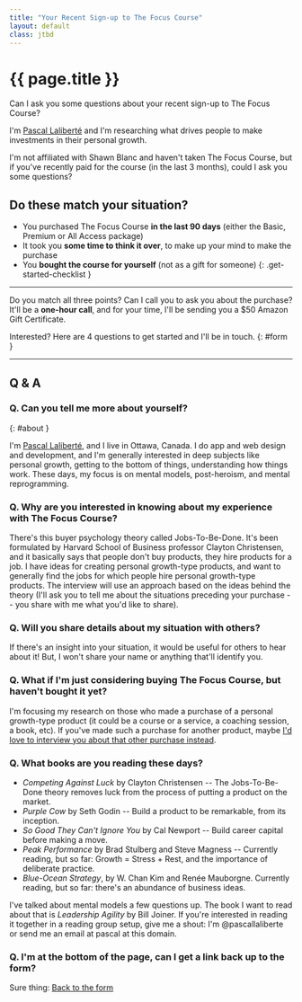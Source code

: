 ```yaml
---
title: "Your Recent Sign-up to The Focus Course"
layout: default
class: jtbd
---
```


# {{ page.title }}

Can I ask you some questions about your recent sign-up to The Focus Course?

I'm [Pascal Laliberté](#about) and I'm researching what drives people to make investments in their personal growth.

I'm not affiliated with Shawn Blanc and haven't taken The Focus Course, but if you've recently paid for the course (in the last 3 months), could I ask you some questions?

## **Do these match your situation?**

* You purchased The Focus Course **in the last 90 days** (either the Basic, Premium or All Access package)
*  It took you **some time to think it over**, to make up your mind to make the purchase
*  You **bought the course for yourself** (not as a gift for someone)
{: .get-started-checklist }

---

Do you match all three points? Can I call you to ask you about the purchase? It'll be a **one-hour call**, and for your time, I'll be sending you a $50 Amazon Gift Certificate.

Interested? Here are 4 questions to get started and I'll be in touch.
{: #form }

<div id="signup">
<script src="https://createform.com/focus-course-interview/embed" type="text/javascript"></script>
<div class="createform" id="focus-course-interview"></div>
</div>

---

## Q & A

### Q. Can you tell me more about yourself?
{: #about }

I'm [Pascal Laliberté](/), and I live in Ottawa, Canada. I do app and web design and development, and I'm generally interested in deep subjects like personal growth, getting to the bottom of things, understanding how things work. These days, my focus is on mental models, post-heroism, and mental reprogramming.

### Q. Why are you interested in knowing about my experience with The Focus Course?

There's this buyer psychology theory called Jobs-To-Be-Done. It's been formulated by Harvard School of Business professor Clayton Christensen, and it basically says that people don't buy products, they hire products for a job. I have ideas for creating personal growth-type products, and want to generally find the jobs for which people hire personal growth-type products. The interview will use an approach based on the ideas behind the theory (I'll ask you to tell me about the situations preceding your purchase -- you share with me what you'd like to share).

### Q. Will you share details about my situation with others?

If there's an insight into your situation, it would be useful for others to hear about it! But, I won't share your name or anything that'll identify you.

### Q. What if I'm just considering buying The Focus Course, but haven't bought it yet?

I'm focusing my research on those who made a purchase of a personal growth-type product (it could be a course or a service, a coaching session, a book, etc). If you've made such a purchase for another product, maybe [I'd love to interview you about that other purchase instead](../).

### Q. What books are you reading these days?

* _Competing Against Luck_ by Clayton Christensen -- The Jobs-To-Be-Done theory removes luck from the process of putting a product on the market.
* _Purple Cow_ by Seth Godin -- Build a product to be remarkable, from its inception.
* _So Good They Can't Ignore You_ by Cal Newport -- Build career capital before making a move.
* _Peak Performance_ by Brad Stulberg and Steve Magness -- Currently reading, but so far: Growth = Stress + Rest, and the importance of deliberate practice.
* _Blue-Ocean Strategy_, by W. Chan Kim and Renée Mauborgne. Currently reading, but so far: there's an abundance of business ideas.

I've talked about mental models a few questions up. The book I want to read about that is _Leadership Agility_ by Bill Joiner. If you're interested in reading it together in a reading group setup, give me a shout: I'm @pascallaliberte or send me an email at pascal at this domain.

### Q. I'm at the bottom of the page, can I get a link back up to the form?

Sure thing: [Back to the form](#form)
